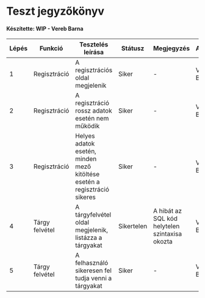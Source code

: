 # Teszt jegyzőkönyv
#### Készítette: WIP - Vereb Barna

Lépés | Funkció | Tesztelés leírása | Státusz | Megjegyzés | Aláírás | Időpont
--- | --- | --- | --- | --- | --- | --- 
1 | Regisztráció | A regisztrációs oldal megjelenik | Siker | - | Vereb Barna | 2020.10.03
2 | Regisztráció | A regisztráció rossz adatok esetén nem működik | Siker | - | Vereb Barna | 2020.10.03
3 | Regisztráció | Helyes adatok esetén, minden mező kitöltése esetén a regisztráció sikeres | Siker | - | Vereb Barna | 2020.10.03
4 | Tárgy felvétel | A tárgyfelvétel oldal megjelenik, listázza a tárgyakat | Sikertelen | A hibát az SQL kód helytelen szintaxisa okozta | Vereb Barna | 2020.10.03
5 | Tárgy felvétel | A felhasználó sikeresen fel tudja venni a tárgyakat | Siker | - | Vereb Barna | 2020.10.03